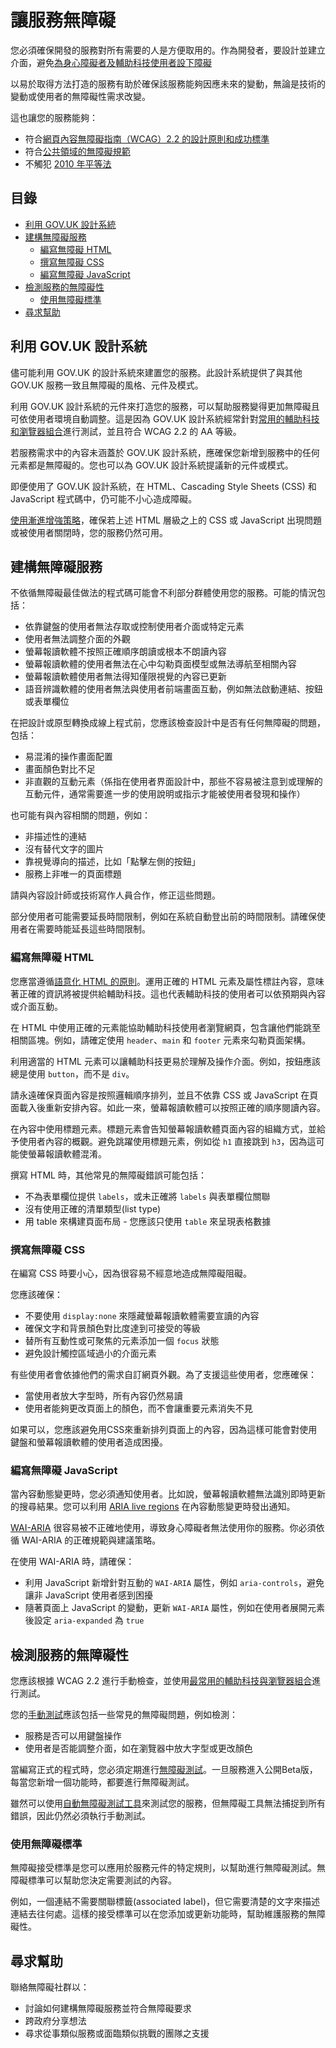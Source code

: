 # 讓服務無障礙

您必須確保開發的服務對所有需要的人是方便取用的。作為開發者，要設計並建立介面，避免[為身心障礙者及輔助科技使用者設下障礙](https://www.gov.uk/service-manual/helping-people-to-use-your-service/making-your-service-accessible-an-introduction)

以易於取得方法打造的服務有助於確保該服務能夠因應未來的變動，無論是技術的變動或使用者的無障礙性需求改變。

這也讓您的服務能夠：

- 符合[網頁內容無障礙指南（WCAG）2.2 的設計原則和成功標準](https://www.gov.uk/service-manual/helping-people-to-use-your-service/understanding-wcag#wcag-22-design-principles)
- 符合[公共領域的無障礙規範](https://www.gov.uk/guidance/accessibility-requirements-for-public-sector-websites-and-apps)
- 不觸犯 [2010 年平等法](https://www.gov.uk/guidance/equality-act-2010-guidance)

## 目錄

 - [利用 GOV.UK 設計系統](#利用-govuk-設計系統)
 - [建構無障礙服務](#建構無障礙服務)
   - [編寫無障礙 HTML](#編寫無障礙-html)
   - [撰寫無障礙 CSS](#撰寫無障礙-css)
   - [編寫無障礙 JavaScript](#編寫無障礙-javascript)
 - [檢測服務的無障礙性](#檢測服務的無障礙性)
   - [使用無障礙標準](#使用無障礙標準)
 - [尋求幫助](#尋求幫助)


## 利用 GOV.UK 設計系統

儘可能利用 GOV.UK 的設計系統來建置您的服務。此設計系統提供了與其他 GOV.UK 服務一致且無障礙的風格、元件及模式。

利用 GOV.UK 設計系統的元件來打造您的服務，可以幫助服務變得更加無障礙且可依使用者環境自動調整。這是因為 GOV.UK 設計系統經常針對[常用的輔助科技和瀏覽器組合](https://design-system.service.gov.uk/community/propose-a-component-or-pattern/)進行測試，並且符合 WCAG 2.2 的 AA 等級。

若服務需求中的內容未涵蓋於 GOV.UK 設計系統，應確保您新增到服務中的任何元素都是無障礙的。您也可以為 GOV.UK 設計系統提議新的元件或模式。

即便使用了 GOV.UK 設計系統，在 HTML、Cascading Style Sheets (CSS) 和 JavaScript 程式碼中，仍可能不小心造成障礙。

[使用漸進增強策略](https://www.gov.uk/service-manual/technology/using-progressive-enhancement)，確保若上述 HTML 層級之上的 CSS 或 JavaScript 出現問題或被使用者關閉時，您的服務仍然可用。

## 建構無障礙服務

不依循無障礙最佳做法的程式碼可能會不利部分群體使用您的服務。可能的情況包括：

- 依靠鍵盤的使用者無法存取或控制使用者介面或特定元素
- 使用者無法調整介面的外觀
- 螢幕報讀軟體不按照正確順序朗讀或根本不朗讀內容
- 螢幕報讀軟體的使用者無法在心中勾勒頁面模型或無法導航至相關內容
- 螢幕報讀軟體使用者無法得知僅限視覺的內容已更新
- 語音辨識軟體的使用者無法與使用者前端畫面互動，例如無法啟動連結、按鈕或表單欄位

在把設計或原型轉換成線上程式前，您應該檢查設計中是否有任何無障礙的問題，包括：

- 易混淆的操作畫面配置
- 畫面顏色對比不足
- 非直觀的互動元素（係指在使用者界面設計中，那些不容易被注意到或理解的互動元件，通常需要進一步的使用說明或指示才能被使用者發現和操作）

也可能有與內容相關的問題，例如：

- 非描述性的連結
- 沒有替代文字的圖片
- 靠視覺導向的描述，比如「點擊左側的按鈕」
- 服務上非唯一的頁面標題

請與內容設計師或技術寫作人員合作，修正這些問題。

部分使用者可能需要延長時間限制，例如在系統自動登出前的時間限制。請確保使用者在需要時能延長這些時間限制。

### 編寫無障礙 HTML

您應當遵循[語意化 HTML 的原則](https://html.com/semantic-markup/)。運用正確的 HTML 元素及屬性標註內容，意味著正確的資訊將被提供給輔助科技。這也代表輔助科技的使用者可以依預期與內容或介面互動。

在 HTML 中使用正確的元素能協助輔助科技使用者瀏覽網頁，包含讓他們能跳至相關區塊。例如，請確定使用 `header`、`main` 和 `footer` 元素來勾勒頁面架構。

利用適當的 HTML 元素可以讓輔助科技更易於理解及操作介面。例如，按鈕應該總是使用 `button`，而不是 `div`。

請永遠確保頁面內容是按照邏輯順序排列，並且不依靠 CSS 或 JavaScript 在頁面載入後重新安排內容。如此一來，螢幕報讀軟體可以按照正確的順序閱讀內容。

在內容中使用標題元素。標題元素會告知螢幕報讀軟體頁面內容的組織方式，並給予使用者內容的概觀。避免跳躍使用標題元素，例如從 `h1` 直接跳到 `h3`，因為這可能使螢幕報讀軟體混淆。

撰寫 HTML 時，其他常見的無障礙錯誤可能包括：

- 不為表單欄位提供 `labels`，或未正確將 `labels` 與表單欄位關聯
- 沒有使用正確的清單類型(list type)
- 用 table 來構建頁面布局 - 您應該只使用 `table` 來呈現表格數據

### 撰寫無障礙 CSS

在編寫 CSS 時要小心，因為很容易不經意地造成無障礙阻礙。

您應該確保：

- 不要使用 `display:none` 來隱藏螢幕報讀軟體需要宣讀的內容
- 確保文字和背景顏色對比度達到可接受的等級
- 替所有互動性或可聚焦的元素添加一個 `focus` 狀態
- 避免設計觸控區域過小的介面元素

有些使用者會依據他們的需求自訂網頁外觀。為了支援這些使用者，您應確保：

- 當使用者放大字型時，所有內容仍然易讀
- 使用者能夠更改頁面上的顏色，而不會讓重要元素消失不見

如果可以，您應該避免用CSS來重新排列頁面上的內容，因為這樣可能會對使用鍵盤和螢幕報讀軟體的使用者造成困擾。

### 編寫無障礙 JavaScript

當內容動態變更時，您必須通知使用者。比如說，螢幕報讀軟體無法識別即時更新的搜尋結果。您可以利用  [ARIA live regions](https://developer.mozilla.org/en-US/docs/Web/Accessibility/ARIA/ARIA_Live_Regions) 在內容動態變更時發出通知。

[WAI-ARIA](https://www.w3.org/WAI/standards-guidelines/aria/) 很容易被不正確地使用，導致身心障礙者無法使用你的服務。你必須依循 WAI-ARIA 的正確規範與建議策略。

在使用 WAI-ARIA 時，請確保：

- 利用 JavaScript 新增針對互動的 `WAI-ARIA` 屬性，例如 `aria-controls`，避免讓非 JavaScript 使用者感到困擾
- 隨著頁面上 JavaScript 的變動，更新 `WAI-ARIA` 屬性，例如在使用者展開元素後設定 `aria-expanded` 為 `true`

## 檢測服務的無障礙性

您應該根據 WCAG 2.2 進行手動檢查，並使用[最常用的輔助科技與瀏覽器組合](https://www.gov.uk/service-manual/technology/testing-with-assistive-technologies)進行測試。

您的[手動測試](https://www.gov.uk/service-manual/technology/testing-with-assistive-technologies)應該包括一些常見的無障礙問題，例如檢測：

- 服務是否可以用鍵盤操作
- 使用者是否能調整介面，如在瀏覽器中放大字型或更改顏色

當編寫正式的程式時，您必須定期進行[無障礙測試](https://www.gov.uk/service-manual/technology/testing-for-accessibility)。一旦服務進入公開Beta版，每當您新增一個功能時，都要進行無障礙測試。

雖然可以使用[自動無障礙測試工具](https://www.gov.uk/service-manual/helping-people-to-use-your-service/testing-for-accessibility#automated-testing)來測試您的服務，但無障礙工具無法捕捉到所有錯誤，因此仍然必須執行手動測試。

### 使用無障礙標準

無障礙接受標準是您可以應用於服務元件的特定規則，以幫助進行無障礙測試。無障礙標準可以幫助您決定需要測試的內容。

例如，一個連結不需要關聯標籤(associated label)，但它需要清楚的文字來描述連結去往何處。這樣的接受標準可以在您添加或更新功能時，幫助維護服務的無障礙性。

## 尋求幫助

聯絡無障礙社群以：

- 討論如何建構無障礙服務並符合無障礙要求
- 跨政府分享想法
- 尋求從事類似服務或面臨類似挑戰的團隊之支援
